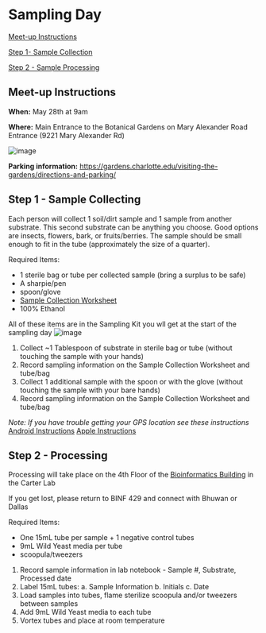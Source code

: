 # Sampling Day

[Meet-up Instructions](#meet-up-instructions)

[Step 1- Sample Collection](#step-1---sample-collecting)

[Step 2 - Sample Processing](#step-2---processing)

## Meet-up Instructions

**When:** May 28th at 9am 

**Where:** Main Entrance to the Botanical Gardens on Mary Alexander Road Entrance (9221 Mary Alexander Rd)

![image](https://github.com/user-attachments/assets/190d6262-69a6-415a-a0ae-c1dd1055048b)

**Parking information:** https://gardens.charlotte.edu/visiting-the-gardens/directions-and-parking/ 


## Step 1 - Sample Collecting

Each person will collect 1 soil/dirt sample and 1 sample from another substrate. This second substrate can be anything you choose. Good options are insects, flowers, bark, or fruits/berries. The sample should be small enough to fit in the tube (approximately the size of a quarter). 

Required Items:
-	1 sterile bag or tube per collected sample (bring a surplus to be safe) 
-	A sharpie/pen
-	spoon/glove
-	[Sample Collection Worksheet](https://github.com/The-Lab-LaBella/Wild_Yeast_Summer_2025/blob/main/2025_Wild_Yeast_Collection.pdf)
-	100% Ethanol

All of these items are in the Sampling Kit you wll get at the start of the sampling day 
![image](https://github.com/user-attachments/assets/33f66d7f-8e0e-4f6f-9cae-b84faf4be247)


1.	Collect ~1 Tablespoon of substrate in sterile bag or tube (without touching the sample with your hands) 
2.	Record sampling information on the Sample Collection Worksheet and tube/bag
3.	Collect 1 additional sample with the spoon or with the glove (without touching the sample with your bare hands)
4.	Record sampling information on the Sample Collection Worksheet and tube/bag

_Note: If you have trouble getting your GPS location see these instructions_
[Android Instructions](https://github.com/The-Lab-LaBella/Wild_Yeast_Summer_2025/blob/main/Find-coordinates-Android.pdf)
[Apple Instructions](https://github.com/The-Lab-LaBella/Wild_Yeast_Summer_2025/blob/main/Find-coordinates-iPhone.pdf)

## Step 2 - Processing

Processing will take place on the 4th Floor of the [Bioinformatics Building](https://g.co/kgs/KCyVCYW) in the Carter Lab 

If you get lost, please return to BINF 429 and connect with Bhuwan or Dallas 

Required Items:
-	One 15mL tube per sample + 1 negative control tubes
-	9mL Wild Yeast media per tube
-	scoopula/tweezers

1.	Record sample information in lab notebook - Sample #, Substrate, Processed date
2.	Label 15mL tubes:
  a.	Sample Information
  b.	Initials
  c.	Date
3.	Load samples into tubes, flame sterilize scoopula and/or tweezers between samples
4.	Add 9mL Wild Yeast media to each tube
5.	Vortex tubes and place at room temperature 
